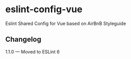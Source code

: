 # eslint-config-vue
Eslint Shared Config for Vue based on AirBnB Styleguide


## Changelog

1.1.0 — Moved to ESLint 6
